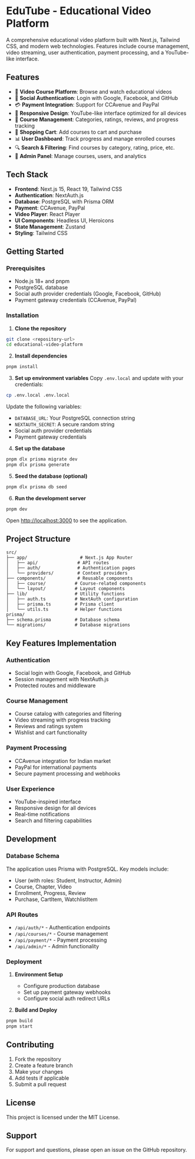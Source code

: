 # EduTube - Educational Video Platform

A comprehensive educational video platform built with Next.js, Tailwind CSS, and modern web technologies. Features include course management, video streaming, user authentication, payment processing, and a YouTube-like interface.

## Features

- 🎥 **Video Course Platform**: Browse and watch educational videos
- 🔐 **Social Authentication**: Login with Google, Facebook, and GitHub
- 💳 **Payment Integration**: Support for CCAvenue and PayPal
- 📱 **Responsive Design**: YouTube-like interface optimized for all devices
- 🎯 **Course Management**: Categories, ratings, reviews, and progress tracking
- 🛒 **Shopping Cart**: Add courses to cart and purchase
- 📊 **User Dashboard**: Track progress and manage enrolled courses
- 🔍 **Search & Filtering**: Find courses by category, rating, price, etc.
- 👥 **Admin Panel**: Manage courses, users, and analytics

## Tech Stack

- **Frontend**: Next.js 15, React 19, Tailwind CSS
- **Authentication**: NextAuth.js
- **Database**: PostgreSQL with Prisma ORM
- **Payment**: CCAvenue, PayPal
- **Video Player**: React Player
- **UI Components**: Headless UI, Heroicons
- **State Management**: Zustand
- **Styling**: Tailwind CSS

## Getting Started

### Prerequisites

- Node.js 18+ and pnpm
- PostgreSQL database
- Social auth provider credentials (Google, Facebook, GitHub)
- Payment gateway credentials (CCAvenue, PayPal)

### Installation

1. **Clone the repository**
```bash
git clone <repository-url>
cd educational-video-platform
```

2. **Install dependencies**
```bash
pnpm install
```

3. **Set up environment variables**
Copy `.env.local` and update with your credentials:
```bash
cp .env.local .env.local
```

Update the following variables:
- `DATABASE_URL`: Your PostgreSQL connection string
- `NEXTAUTH_SECRET`: A secure random string
- Social auth provider credentials
- Payment gateway credentials

4. **Set up the database**
```bash
pnpm dlx prisma migrate dev
pnpm dlx prisma generate
```

5. **Seed the database (optional)**
```bash
pnpm dlx prisma db seed
```

6. **Run the development server**
```bash
pnpm dev
```

Open [http://localhost:3000](http://localhost:3000) to see the application.

## Project Structure

```
src/
├── app/                    # Next.js App Router
│   ├── api/               # API routes
│   ├── auth/              # Authentication pages
│   └── providers/         # Context providers
├── components/            # Reusable components
│   ├── course/           # Course-related components
│   └── layout/           # Layout components
├── lib/                  # Utility functions
│   ├── auth.ts           # NextAuth configuration
│   ├── prisma.ts         # Prisma client
│   └── utils.ts          # Helper functions
prisma/
├── schema.prisma         # Database schema
└── migrations/           # Database migrations
```

## Key Features Implementation

### Authentication
- Social login with Google, Facebook, and GitHub
- Session management with NextAuth.js
- Protected routes and middleware

### Course Management
- Course catalog with categories and filtering
- Video streaming with progress tracking
- Reviews and ratings system
- Wishlist and cart functionality

### Payment Processing
- CCAvenue integration for Indian market
- PayPal for international payments
- Secure payment processing and webhooks

### User Experience
- YouTube-inspired interface
- Responsive design for all devices
- Real-time notifications
- Search and filtering capabilities

## Development

### Database Schema
The application uses Prisma with PostgreSQL. Key models include:
- User (with roles: Student, Instructor, Admin)
- Course, Chapter, Video
- Enrollment, Progress, Review
- Purchase, CartItem, WatchlistItem

### API Routes
- `/api/auth/*` - Authentication endpoints
- `/api/courses/*` - Course management
- `/api/payment/*` - Payment processing
- `/api/admin/*` - Admin functionality

### Deployment

1. **Environment Setup**
   - Configure production database
   - Set up payment gateway webhooks
   - Configure social auth redirect URLs

2. **Build and Deploy**
```bash
pnpm build
pnpm start
```

## Contributing

1. Fork the repository
2. Create a feature branch
3. Make your changes
4. Add tests if applicable
5. Submit a pull request

## License

This project is licensed under the MIT License.

## Support

For support and questions, please open an issue on the GitHub repository.
